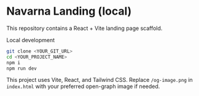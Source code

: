 # Navarna Landing (local)

This repository contains a React + Vite landing page scaffold.

Local development

```sh
git clone <YOUR_GIT_URL>
cd <YOUR_PROJECT_NAME>
npm i
npm run dev
```

This project uses Vite, React, and Tailwind CSS. Replace `/og-image.png` in `index.html` with your preferred open-graph image if needed.
